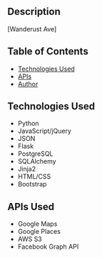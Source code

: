 ## Description
[Wanderust Ave] 

## Table of Contents
* [Technologies Used](#technologiesused)
* [APIs](#apis)
* [Author](#author)

## <a name="technologiesused"></a>Technologies Used

* Python
* JavaScript/jQuery
* JSON
* Flask
* PostgreSQL
* SQLAlchemy
* Jinja2
* HTML/CSS
* Bootstrap


## <a name="apis"></a>APIs Used

* Google Maps
* Google Places
* AWS S3
* Facebook Graph API